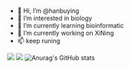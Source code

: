 - 👋 Hi, I’m @hanbuying  
- 👀 I’m interested in biology
- 🌱 I’m currently learning bioinformatic
- 💞️ I’m currently working on XiNing
- 📫 keep runing

<!---
hanbuying/hanbuying is a ✨ special ✨ repository because its `README.md` (this file) appears on your GitHub profile.
You can click the Preview link to take a look at your changes.
--->
![](https://visitor-badge.glitch.me/badge?page_id=hanbuying.readme)
![](http://antzuhl.cn:4000/get/@hanbuying.readme)
![Anurag's GitHub stats](https://github-readme-stats.vercel.app/api?username=hanbuying&show_icons=true&theme=synthwave&title_color=dracula)
